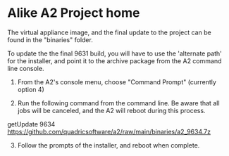 # Alike A2 Project home

The virtual appliance image, and the final update to the project can be found in the "binaries" folder.

To update the the final 9631 build, you will have to use the 'alternate path' for the installer, and point it to the archive package from the A2 command line console.


1. From the A2's console menu, choose "Command Prompt" (currently option 4)

2. Run the following command from the command line. Be aware that all jobs will be canceled, and the A2 will reboot during this process.

getUpdate 9634 https://github.com/quadricsoftware/a2/raw/main/binaries/a2_9634.7z

3. Follow the prompts of the installer, and reboot when complete.
